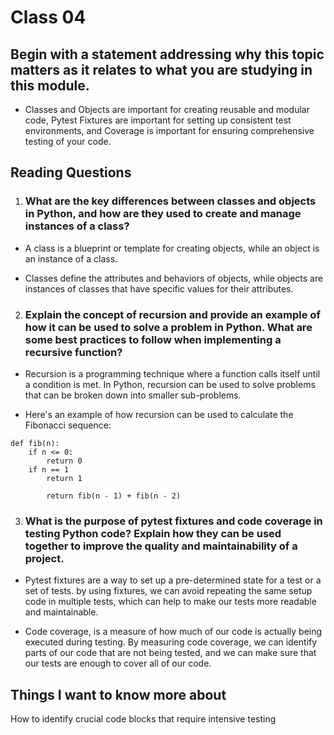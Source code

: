 
# Class 04
## Begin with a statement addressing why this topic matters as it relates to what you are studying in this module.

* Classes and Objects are important for creating reusable and modular code, Pytest Fixtures are important for setting up consistent test environments, and Coverage is important for ensuring comprehensive testing of your code.

## Reading  Questions

1. ### What are the key differences between classes and objects in Python, and how are they used to create and manage instances of a class?

* A class is a blueprint or template for creating objects, while an object is an instance of a class.

* Classes define the attributes and behaviors of objects, while objects are instances of classes that have specific values for their attributes.

2. ### Explain the concept of recursion and provide an example of how it can be used to solve a problem in Python. What are some best practices to follow when implementing a recursive function?

* Recursion is a programming technique where a function calls itself until a condition is met. In Python, recursion can be used to solve problems that can be broken down into smaller sub-problems.

* Here's an example of how recursion can be used to calculate the Fibonacci sequence:
```
def fib(n):
    if n <= 0:
        return 0
    if n == 1
        return 1

        return fib(n - 1) + fib(n - 2)
```

3. ### What is the purpose of pytest fixtures and code coverage in testing Python code? Explain how they can be used together to improve the quality and maintainability of a project.

* Pytest fixtures are a way to set up a pre-determined state for a test or a set of tests. by using fixtures, we can avoid repeating the same setup code in multiple tests, which can help to make our tests more readable and maintainable.

* Code coverage, is a measure of how much of our code is actually being executed during testing. By measuring code coverage, we can identify parts of our code that are not being tested, and we can make sure that our tests are enough to cover all of our code.

## Things I want to know more about
How to identify crucial code blocks  that require intensive testing